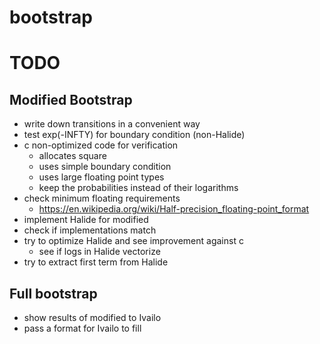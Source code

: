 # bootstrap


# TODO

## Modified Bootstrap

- write down transitions in a convenient way
- test exp(-INFTY) for boundary condition (non-Halide)
- c non-optimized code for verification
  - allocates square
  - uses simple boundary condition
  - uses large floating point types
  - keep the probabilities instead of their logarithms
- check minimum floating requirements
  - https://en.wikipedia.org/wiki/Half-precision_floating-point_format
- implement Halide for modified
- check if implementations match
- try to optimize Halide and see improvement against c
  - see if logs in Halide vectorize
- try to extract first term from Halide

## Full bootstrap

- show results of modified to Ivailo
- pass a format for Ivailo to fill
